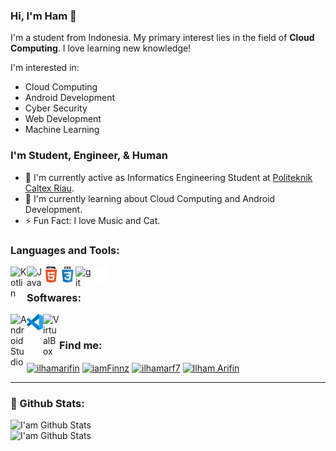 ### Hi, I'm Ham 👋

I'm a student from Indonesia. My primary interest lies in the field of **Cloud Computing**. I love learning new knowledge!

I'm interested in:
- Cloud Computing
- Android Development
- Cyber Security
- Web Development
- Machine Learning

### I'm Student, Engineer, & Human
- 🏢 I'm currently active as Informatics Engineering Student at [Politeknik Caltex Riau](https://pcr.ac.id/).
- 🚀 I'm currently learning about Cloud Computing and Android Development.
- ⚡ Fun Fact: I love Music and Cat.

### Languages and Tools:

<img align="left" alt="Kotlin" width="26px" src="https://upload.wikimedia.org/wikipedia/commons/7/74/Kotlin_Icon.png" />
<img align="left" alt="Java" width="26px" src="https://img.utdstc.com/icon/d54/e1c/d54e1ca541ba7a220d54b2b0b39f450df49e42aeb848cd1552d02bfa89e17847:200" />
<a href="https://www.w3.org/html/" target="_blank"><img align="left" alt="HTML5" width="26px" src="https://raw.githubusercontent.com/github/explore/80688e429a7d4ef2fca1e82350fe8e3517d3494d/topics/html/html.png" /></a>
<a href="https://www.w3schools.com/css/" target="_blank"><img align="left" alt="CSS3" width="26px" src="https://raw.githubusercontent.com/github/explore/80688e429a7d4ef2fca1e82350fe8e3517d3494d/topics/css/css.png" /></a>
<a href="https://git-scm.com/" target="_blank"> <img align="left" alt="git" width="26px" src="https://www.vectorlogo.zone/logos/git-scm/git-scm-icon.svg"/> </a>
<img align="left" alt="GitHub" width="26px" src="https://github.com/Aakarsh-B/trying-repos/blob/master/github.svg" />
<br />

### Softwares:

<img align="left" alt="Android Studio" width="26px" src="https://2.bp.blogspot.com/-tzm1twY_ENM/XlCRuI0ZkRI/AAAAAAAAOso/BmNOUANXWxwc5vwslNw3WpjrDlgs9PuwQCLcBGAsYHQ/s1600/pasted%2Bimage%2B0.png" />
<img align="left" alt="Visual Studio Code" width="26px" src="https://raw.githubusercontent.com/github/explore/80688e429a7d4ef2fca1e82350fe8e3517d3494d/topics/visual-studio-code/visual-studio-code.png" />
<img align="left" alt="VirtualBox" width="26px" src="https://upload.wikimedia.org/wikipedia/commons/d/d5/Virtualbox_logo.png" />
<br/>

### Find me:

<p align="left">
	<a href="https://linkedin.com/in/ilhamarifin" target="blank"><img align="center"
            src="https://raw.githubusercontent.com/rahuldkjain/github-profile-readme-generator/master/src/images/icons/Social/linked-in-alt.svg"
            alt="ilhamarifin" height="30" width="40" /></a>
    <a href="https://twitter.com/iamFinnz" target="blank"><img align="center"
            src="https://raw.githubusercontent.com/rahuldkjain/github-profile-readme-generator/master/src/images/icons/Social/twitter.svg"
            alt="iamFinnz" height="30" width="40" /></a>
    <a href="https://instagram.com/ilhamarf7" target="blank"><img align="center"
            src="https://raw.githubusercontent.com/rahuldkjain/github-profile-readme-generator/master/src/images/icons/Social/instagram.svg"
            alt="ilhamarf7" height="30" width="40" /></a>
    <a href="https://www.youtube.com/channel/UCPt7D5w3EuGq5K8-yqHNglw" target="blank"><img align="center"
            src="https://raw.githubusercontent.com/rahuldkjain/github-profile-readme-generator/master/src/images/icons/Social/youtube.svg"
            alt="Ilham Arifin" height="30" width="40" /></a>
</p>

---
### 🌟 Github Stats:

<img align="left" alt="I'am Github Stats" src="https://github-readme-stats.vercel.app/api?username=iamfinnz&show_icons=true&theme=tokyonight">

<br/>

<img align="left" alt="I'am Github Stats" src="https://github-readme-stats.vercel.app/api/top-langs/?username=iamfinnz&layout=compact&theme=tokyonight">

[linkedin]: https://www.linkedin.com/in/ilhamarifin/
[twitter]: https://twitter.com/iamFinnz/
[instagram]: https://www.instagram.com/ilhamarf7/
